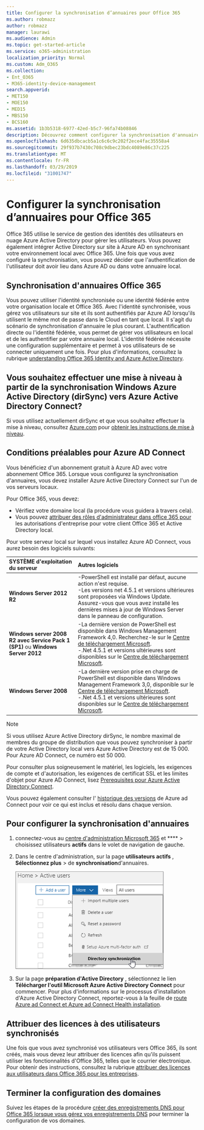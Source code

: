 ```yaml
---
title: Configurer la synchronisation d’annuaires pour Office 365
ms.author: robmazz
author: robmazz
manager: laurawi
ms.audience: Admin
ms.topic: get-started-article
ms.service: o365-administration
localization_priority: Normal
ms.custom: Adm_O365
ms.collection:
- Ent_O365
- M365-identity-device-management
search.appverid:
- MET150
- MOE150
- MED15
- MBS150
- BCS160
ms.assetid: 1b3b5318-6977-42ed-b5c7-96fa74b08846
description: Découvrez comment configurer la synchronisation d'annuaires entre Office 365 et votre annuaire Active Directory local.
ms.openlocfilehash: 6d635dbcacb5a1c6c6c9c202f2ece4fac35558a4
ms.sourcegitcommit: 29f937b7430c708c9dbec23bdc4089e86c37c225
ms.translationtype: MT
ms.contentlocale: fr-FR
ms.lasthandoff: 03/29/2019
ms.locfileid: "31001747"
---
```

# <a name="set-up-directory-synchronization-for-office-365"></a>Configurer la synchronisation d’annuaires pour Office 365

Office 365 utilise le service de gestion des identités des utilisateurs en nuage Azure Active Directory pour gérer les utilisateurs. Vous pouvez également intégrer Active Directory sur site à Azure AD en synchronisant votre environnement local avec Office 365. Une fois que vous avez configuré la synchronisation, vous pouvez décider que l'authentification de l'utilisateur doit avoir lieu dans Azure AD ou dans votre annuaire local.
  
## <a name="office-365-directory-synchronization"></a>Synchronisation d'annuaires Office 365

Vous pouvez utiliser l'identité synchronisée ou une identité fédérée entre votre organisation locale et Office 365. Avec l'identité synchronisée, vous gérez vos utilisateurs sur site et ils sont authentifiés par Azure AD lorsqu'ils utilisent le même mot de passe dans le Cloud en tant que local. Il s'agit du scénario de synchronisation d'annuaire le plus courant. L'authentification directe ou l'identité fédérée, vous permet de gérer vos utilisateurs en local et de les authentifier par votre annuaire local. L'identité fédérée nécessite une configuration supplémentaire et permet à vos utilisateurs de se connecter uniquement une fois. Pour plus d'informations, consultez la rubrique [understandIng Office 365 Identity and Azure Active Directory](about-office-365-identity.md).
  
## <a name="want-to-upgrade-from-windows-azure-active-directory-sync-dirsync-to-azure-active-directory-connect"></a>Vous souhaitez effectuer une mise à niveau à partir de la synchronisation Windows Azure Active Directory (dirSync) vers Azure Active Directory Connect?

Si vous utilisez actuellement dirSync et que vous souhaitez effectuer la mise à niveau, consultez [Azure.com](https://azure.com) pour [obtenir les instructions de mise à niveau](https://go.microsoft.com/fwlink/p/?LinkId=733240).
  
## <a name="prerequisites-for-azure-ad-connect"></a>Conditions préalables pour Azure AD Connect

Vous bénéficiez d'un abonnement gratuit à Azure AD avec votre abonnement Office 365. Lorsque vous configurez la synchronisation d'annuaires, vous devez installer Azure Active Directory Connect sur l'un de vos serveurs locaux.
  
Pour Office 365, vous devez:
  
- Vérifiez votre domaine local (la procédure vous guidera à travers cela).
- Vous pouvez [attribuer des rôles d'administrateur dans office 365 pour](https://support.office.com/article/EAC4D046-1AFD-4F1A-85FC-8219C79E1504) les autorisations d'entreprise pour votre client Office 365 et Active Directory local.

Pour votre serveur local sur lequel vous installez Azure AD Connect, vous aurez besoin des logiciels suivants:
  
|**SYSTÈME d'exploitation du serveur**|**Autres logiciels**|
|:-----|:-----|
|**Windows Server 2012 R2** | -PowerShell est installé par défaut, aucune action n'est requise.  <br> -Les versions net 4.5.1 et versions ultérieures sont proposées via Windows Update. Assurez-vous que vous avez installé les dernières mises à jour de Windows Server dans le panneau de configuration. |
|**Windows server 2008 R2 avec Service Pack 1 (SP1)** ou **Windows Server 2012** | -La dernière version de PowerShell est disponible dans Windows Management Framework 4,0. Recherchez-le sur le [Centre de téléchargement Microsoft](https://go.microsoft.com/fwlink/p/?LinkId=717996).  <br> -.Net 4.5.1 et versions ultérieures sont disponibles sur le [Centre de téléchargement Microsoft](https://go.microsoft.com/fwlink/p/?LinkId=717996). |
|**Windows Server 2008** | -La dernière version prise en charge de PowerShell est disponible dans Windows Management Framework 3,0, disponible sur le [Centre de téléchargement Microsoft](https://go.microsoft.com/fwlink/p/?LinkId=717996).  <br> -.Net 4.5.1 et versions ultérieures sont disponibles sur le [Centre de téléchargement Microsoft](https://go.microsoft.com/fwlink/p/?LinkId=717996). |

> [!NOTE]
> Si vous utilisez Azure Active Directory dirSync, le nombre maximal de membres du groupe de distribution que vous pouvez synchroniser à partir de votre Active Directory local vers Azure Active Directory est de 15 000. Pour Azure AD Connect, ce numéro est 50 000.
  
Pour consulter plus soigneusement le matériel, les logiciels, les exigences de compte et d'autorisation, les exigences de certificat SSL et les limites d'objet pour Azure AD Connect, lisez [Prerequisites pour Azure Active Directory Connect](https://docs.microsoft.com/azure/active-directory/hybrid/how-to-connect-install-prerequisites).
  
Vous pouvez également consulter l' [historique des versions](https://docs.microsoft.com/azure/active-directory/hybrid/reference-connect-version-history) de Azure ad Connect pour voir ce qui est inclus et résolu dans chaque version.

## <a name="to-set-up-directory-synchronization"></a>Pour configurer la synchronisation d'annuaires

1. connectez-vous au [centre d'administration Microsoft 365](https://admin.microsoft.com) et **** \> choisissez utilisateurs **actifs** dans le volet de navigation de gauche.
2. Dans le centre d'administration, sur la page **utilisateurs actifs** , **Sélectionnez plus** \> de **synchronisation**d'annuaires.

    ![Dans le menu autres, sélectionnez synchronisation d'annuaires.](media/dc6669e5-c01b-471e-9cdf-04f5d44e1c4b.png)
  
3. Sur la page **préparation d'Active Directory** , sélectionnez le lien **Télécharger l'outil Microsoft Azure Active Directory Connect** pour commencer. Pour plus d'informations sur le processus d'installation d'Azure Active Directory Connect, reportez-vous à la feuille de [route Azure ad Connect et Azure ad Connect Health installation](https://docs.microsoft.com/azure/active-directory/hybrid/how-to-connect-install-roadmap).

## <a name="assign-licenses-to-synchronized-users"></a>Attribuer des licences à des utilisateurs synchronisés

Une fois que vous avez synchronisé vos utilisateurs vers Office 365, ils sont créés, mais vous devez leur attribuer des licences afin qu'ils puissent utiliser les fonctionnalités d'Office 365, telles que le courrier électronique. Pour obtenir des instructions, consultez la rubrique [attribuer des licences aux utilisateurs dans Office 365 pour les entreprises](https://support.office.com/article/997596b5-4173-4627-b915-36abac6786dc).

## <a name="finish-setting-up-domains"></a>Terminer la configuration des domaines

Suivez les étapes de la procédure [créer des enregistrements DNS pour Office 365 lorsque vous gérez vos enregistrements DNS](https://support.office.com/article/b0f3fdca-8a80-4e8e-9ef3-61e8a2a9ab23) pour terminer la configuration de vos domaines.